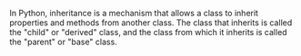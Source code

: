 
In Python, inheritance is a mechanism that allows a class to inherit properties and methods from another class. The class that inherits is called the "child" or "derived" class, and the class from which it inherits is called the "parent" or "base" class.
